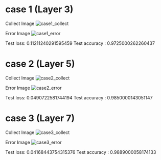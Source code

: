 
# case 1 (Layer 3)

Collect Image 
![case1_collect](https://user-images.githubusercontent.com/84507360/173213620-088a47de-cc5b-4931-876e-be4367992668.png)

Error Image 
![case1_error](https://user-images.githubusercontent.com/84507360/173213614-7df30e42-cbee-49b3-90ce-28373919be5e.png)


Test loss:  0.11211240291595459
Test accuracy :  0.9725000262260437


# case 2 (Layer 5)

Collect Image 
![case2_collect](https://user-images.githubusercontent.com/84507360/173213615-cadd4d83-1f37-499d-935e-0153e5865680.png)

Error Image 
![case2_error](https://user-images.githubusercontent.com/84507360/173213617-c5d6ae83-5e0f-4a99-8343-55efc60ed665.png)


Test loss:  0.0490722581744194
Test accuracy :  0.9850000143051147


# case 3 (Layer 7)

Collect Image
![case3_collect](https://user-images.githubusercontent.com/84507360/173213618-fa7d580a-4a42-46a8-b47f-a8305662edfc.png)

Error Image 
![case3_error](https://user-images.githubusercontent.com/84507360/173213619-43249269-c8cf-47cb-857c-c055030908c4.png)


Test loss:  0.04168443754315376
Test accuracy :  0.9889000058174133






